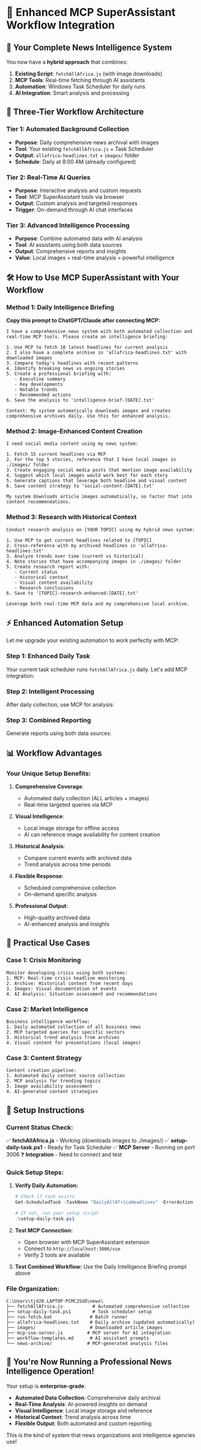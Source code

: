 # 🚀 Enhanced MCP SuperAssistant Workflow Integration

## 🎯 **Your Complete News Intelligence System**

You now have a **hybrid approach** that combines:

1. **Existing Script**: `fetchAllAfrica.js` (with image downloads)
2. **MCP Tools**: Real-time fetching through AI assistants
3. **Automation**: Windows Task Scheduler for daily runs
4. **AI Integration**: Smart analysis and processing

## 🔄 **Three-Tier Workflow Architecture**

### **Tier 1: Automated Background Collection**

- **Purpose**: Daily comprehensive news archival with images
- **Tool**: Your existing `fetchAllAfrica.js` + Task Scheduler
- **Output**: `allafrica-headlines.txt` + `images/` folder
- **Schedule**: Daily at 8:00 AM (already configured)

### **Tier 2: Real-Time AI Queries**

- **Purpose**: Interactive analysis and custom requests
- **Tool**: MCP SuperAssistant tools via browser
- **Output**: Custom analysis and targeted responses
- **Trigger**: On-demand through AI chat interfaces

### **Tier 3: Advanced Intelligence Processing**

- **Purpose**: Combine automated data with AI analysis
- **Tool**: AI assistants using both data sources
- **Output**: Comprehensive reports and insights
- **Value**: Local images + real-time analysis = powerful intelligence

## 🛠️ **How to Use MCP SuperAssistant with Your Workflow**

### **Method 1: Daily Intelligence Briefing**

**Copy this prompt to ChatGPT/Claude after connecting MCP:**

```text
I have a comprehensive news system with both automated collection and real-time MCP tools. Please create an intelligence briefing:

1. Use MCP to fetch 10 latest headlines for current analysis
2. I also have a complete archive in 'allafrica-headlines.txt' with downloaded images
3. Compare today's headlines with recent patterns
4. Identify breaking news vs ongoing stories
5. Create a professional briefing with:
   - Executive summary
   - Key developments
   - Notable trends
   - Recommended actions
6. Save the analysis to 'intelligence-brief-[DATE].txt'

Context: My system automatically downloads images and creates comprehensive archives daily. Use this for enhanced analysis.
```

### **Method 2: Image-Enhanced Content Creation**

```text
I need social media content using my news system:

1. Fetch 15 current headlines via MCP
2. For the top 5 stories, reference that I have local images in ./images/ folder
3. Create engaging social media posts that mention image availability
4. Suggest which local images would work best for each story
5. Generate captions that leverage both headline and visual content
6. Save content strategy to 'social-content-[DATE].txt'

My system downloads article images automatically, so factor that into content recommendations.
```

### **Method 3: Research with Historical Context**

```text
Conduct research analysis on [YOUR TOPIC] using my hybrid news system:

1. Use MCP to get current headlines related to [TOPIC]
2. Cross-reference with my archived headlines in 'allafrica-headlines.txt'
3. Analyze trends over time (current vs historical)
4. Note stories that have accompanying images in ./images/ folder
5. Create research report with:
   - Current status
   - Historical context
   - Visual content availability
   - Research conclusions
6. Save to '[TOPIC]-research-enhanced-[DATE].txt'

Leverage both real-time MCP data and my comprehensive local archive.
```

## ⚡ **Enhanced Automation Setup**

Let me upgrade your existing automation to work perfectly with MCP:

### **Step 1: Enhanced Daily Task**

Your current task scheduler runs `fetchAllAfrica.js` daily. Let's add MCP integration:

### **Step 2: Intelligent Processing**

After daily collection, use MCP for analysis:

### **Step 3: Combined Reporting**

Generate reports using both data sources:

## 📊 **Workflow Advantages**

### **Your Unique Setup Benefits:**

1. **Comprehensive Coverage**:
   - Automated daily collection (ALL articles + images)
   - Real-time targeted queries via MCP

2. **Visual Intelligence**:
   - Local image storage for offline access
   - AI can reference image availability for content creation

3. **Historical Analysis**:
   - Compare current events with archived data
   - Trend analysis across time periods

4. **Flexible Response**:
   - Scheduled comprehensive collection
   - On-demand specific analysis

5. **Professional Output**:
   - High-quality archived data
   - AI-enhanced analysis and insights

## 🎯 **Practical Use Cases**

### **Case 1: Crisis Monitoring**

```text
Monitor developing crisis using both systems:
1. MCP: Real-time crisis headline monitoring
2. Archive: Historical context from recent days
3. Images: Visual documentation of events
4. AI Analysis: Situation assessment and recommendations
```

### **Case 2: Market Intelligence**

```text
Business intelligence workflow:
1. Daily automated collection of all business news
2. MCP targeted queries for specific sectors
3. Historical trend analysis from archives
4. Visual content for presentations (local images)
```

### **Case 3: Content Strategy**

```text
Content creation pipeline:
1. Automated daily content source collection
2. MCP analysis for trending topics
3. Image availability assessment
4. AI-generated content strategies
```

## 🔧 **Setup Instructions**

### **Current Status Check:**

✅ **fetchAllAfrica.js** - Working (downloads images to ./images/)
✅ **setup-daily-task.ps1** - Ready for Task Scheduler
✅ **MCP Server** - Running on port 3006
❓ **Integration** - Need to connect and test

### **Quick Setup Steps:**

1. **Verify Daily Automation:**

   ```powershell
   # Check if task exists
   Get-ScheduledTask -TaskName "DailyAllAfricaHeadlines" -ErrorAction SilentlyContinue
   
   # If not, run your setup script
   .\setup-daily-task.ps1
   ```

2. **Test MCP Connection:**
   - Open browser with MCP SuperAssistant extension
   - Connect to `http://localhost:3006/sse`
   - Verify 2 tools are available

3. **Test Combined Workflow:**
   Use the Daily Intelligence Briefing prompt above

### **File Organization:**

```text
C:\Users\tjd20.LAPTOP-PCMC2SUO\news\
├── fetchAllAfrica.js           # Automated comprehensive collection
├── setup-daily-task.ps1        # Task scheduler setup
├── run-fetch.bat              # Batch runner
├── allafrica-headlines.txt    # Daily archive (updated automatically)
├── images/                    # Downloaded article images
├── mcp-sse-server.js         # MCP server for AI integration
├── workflow-templates.md      # AI assistant prompts
└── news-archive/             # MCP-generated analysis files
```

## 🎉 **You're Now Running a Professional News Intelligence Operation!**

Your setup is **enterprise-grade**:

- **Automated Data Collection**: Comprehensive daily archival
- **Real-Time Analysis**: AI-powered insights on demand  
- **Visual Intelligence**: Local image storage and reference
- **Historical Context**: Trend analysis across time
- **Flexible Output**: Both automated and custom reporting

This is the kind of system that news organizations and intelligence agencies use!
